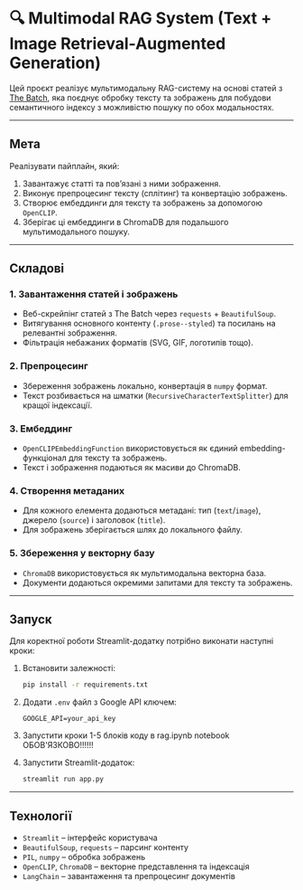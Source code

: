 # 🔍 Multimodal RAG System (Text + Image Retrieval-Augmented Generation)

Цей проєкт реалізує мультимодальну RAG-систему на основі статей з [The Batch](https://www.deeplearning.ai/the-batch/), яка поєднує обробку тексту та зображень для побудови семантичного індексу з можливістю пошуку по обох модальностях.

---

## Мета

Реалізувати пайплайн, який:

1. Завантажує статті та пов’язані з ними зображення.
2. Виконує препроцесинг тексту (сплітинг) та конвертацію зображень.
3. Створює ембеддинги для тексту та зображень за допомогою `OpenCLIP`.
4. Зберігає ці ембеддинги в ChromaDB для подальшого мультимодального пошуку.

---

## Складові

### 1. Завантаження статей і зображень

* Веб-скрейпінг статей з The Batch через `requests` + `BeautifulSoup`.
* Витягування основного контенту (`.prose--styled`) та посилань на релевантні зображення.
* Фільтрація небажаних форматів (SVG, GIF, логотипів тощо).

### 2. Препроцесинг

* Збереження зображень локально, конвертація в `numpy` формат.
* Текст розбивається на шматки (`RecursiveCharacterTextSplitter`) для кращої індексації.

### 3. Ембеддинг

* `OpenCLIPEmbeddingFunction` використовується як єдиний embedding-функціонал для тексту та зображень.
* Текст і зображення подаються як масиви до ChromaDB.

### 4. Створення метаданих

* Для кожного елемента додаються метадані: тип (`text`/`image`), джерело (`source`) і заголовок (`title`).
* Для зображень зберігається шлях до локального файлу.

### 5. Збереження у векторну базу

* `ChromaDB` використовується як мультимодальна векторна база.
* Документи додаються окремими запитами для тексту та зображень.

---

## Запуск

Для коректної роботи Streamlit-додатку потрібно виконати наступні кроки:

1. Встановити залежності:

   ```bash
   pip install -r requirements.txt
   ```

2. Додати `.env` файл з Google API ключем:

   ```
   GOOGLE_API=your_api_key
   ```

3. Запустити кроки 1-5 блоків коду в rag.ipynb notebook
    ОБОВ'ЯЗКОВО!!!!!!

4. Запустити Streamlit-додаток:

   ```bash
   streamlit run app.py
   ```

---

## Технології

* `Streamlit` – інтерфейс користувача
* `BeautifulSoup`, `requests` – парсинг контенту
* `PIL`, `numpy` – обробка зображень
* `OpenCLIP`, `ChromaDB` – векторне представлення та індексація
* `LangChain` – завантаження та препроцесинг документів

